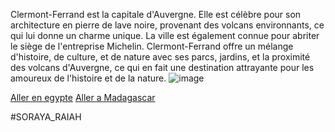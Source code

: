 Clermont-Ferrand est la capitale d'Auvergne. Elle est célèbre pour son architecture en pierre de lave noire, provenant des volcans environnants, ce qui lui donne un charme unique. La ville est également connue pour abriter le siège de l'entreprise Michelin. Clermont-Ferrand offre un mélange d'histoire, de culture, et de nature avec ses parcs, jardins, et la proximité des volcans d'Auvergne, ce qui en fait une destination attrayante pour les amoureux de l'histoire et de la nature.
![image](https://github.com/WildGhost21/AR1/assets/146188768/0908f2b1-d394-4ea6-a2b0-e9ed56eff185)

[Aller en egypte](https://github.com/WildGhost21/AR1/blob/main/Egypte.md)
[Aller a Madagascar](https://github.com/WildGhost21/AR1/blob/main/Madagascar.md)

#SORAYA_RAIAH
